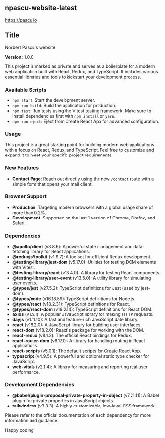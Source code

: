 ## npascu-website-latest

https://pascu.io

## Title

Norbert Pascu's website

**Version:** 1.0.0

This project is marked as private and serves as a boilerplate for a modern web application built with React, Redux, and
TypeScript. It includes various essential libraries and tools to kickstart your development process.

### Available Scripts

- `npm start`: Start the development server.
- `npm run build`: Build the application for production.
- `npm test`: Run tests using the Vitest testing framework. Make sure to
  install dependencies first with `npm install` or `yarn`.
- `npm run eject`: Eject from Create React App for advanced configuration.

### Usage

This project is a great starting point for building modern web applications with a focus on React, Redux, and
TypeScript. Feel free to customize and expand it to meet your specific project requirements.

### New Features

- **Contact Page**: Reach out directly using the new `/contact` route with a simple form that opens your mail client.

### Browser Support

- **Production**: Targeting modern browsers with a global usage share of more than 0.2%.
- **Development**: Supported on the last 1 version of Chrome, Firefox, and Safari.

### Dependencies

- **@apollo/client** (v3.8.6): A powerful state management and data-fetching library for React applications.
- **@reduxjs/toolkit** (v1.9.7): A toolset for efficient Redux development.
 - **@testing-library/jest-dom** (v5.17.0): Utilities for testing DOM elements with Vitest.
- **@testing-library/react** (v13.4.0): A library for testing React components.
- **@testing-library/user-event** (v13.5.0): A utility library for simulating user events.
 - **@types/jest** (v27.5.2): TypeScript definitions for Jest (used by jest-dom).
- **@types/node** (v16.18.59): TypeScript definitions for Node.js.
- **@types/react** (v18.2.31): TypeScript definitions for React.
- **@types/react-dom** (v18.2.14): TypeScript definitions for React DOM.
- **axios** (v1.5.1): A popular JavaScript library for making HTTP requests.
- **dayjs** (v1.11.10): A fast and feature-rich JavaScript date library.
- **react** (v18.2.0): A JavaScript library for building user interfaces.
- **react-dom** (v18.2.0): React's package for working with the DOM.
- **react-redux** (v8.1.3): The official React bindings for Redux.
- **react-router-dom** (v6.17.0): A library for handling routing in React applications.
- **react-scripts** (v5.0.1): The default scripts for Create React App.
- **typescript** (v4.9.5): A powerful and optional static type checker for JavaScript.
- **web-vitals** (v2.1.4): A library for measuring and reporting real user performance.

### Development Dependencies

- **@babel/plugin-proposal-private-property-in-object** (v7.21.11): A Babel plugin for private properties in JavaScript
  objects.
- **tailwindcss** (v3.3.3): A highly customizable, low-level CSS framework.

Please refer to the official documentation of each dependency for more information and guidance.

Happy coding!
